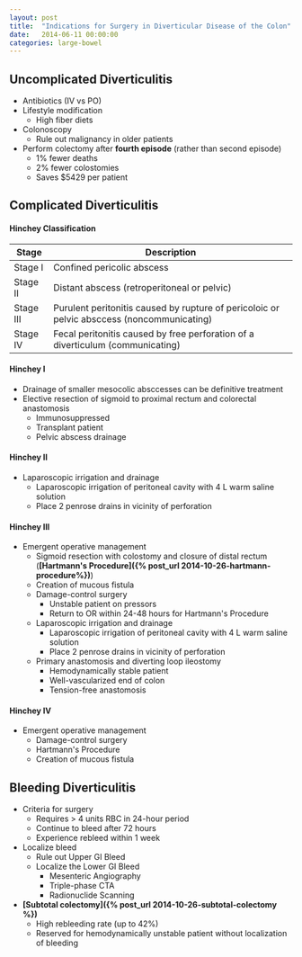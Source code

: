 ```yaml
---
layout: post
title:  "Indications for Surgery in Diverticular Disease of the Colon"
date:   2014-06-11 00:00:00
categories: large-bowel
---
```


## Uncomplicated Diverticulitis
* Antibiotics (IV vs PO)
* Lifestyle modification
  * High fiber diets
* Colonoscopy
  * Rule out malignancy in older patients
* Perform colectomy after **fourth episode** (rather than second episode)
  * 1% fewer deaths
  * 2% fewer colostomies
  * Saves $5429 per patient

## Complicated Diverticulitis


#### Hinchey Classification

| Stage     | Description |
|-----------|-------------|
| Stage I   | Confined pericolic abscess |
| Stage II  | Distant abscess (retroperitoneal or pelvic) |
| Stage III | Purulent peritonitis caused by rupture of  pericoloic or pelvic absccess (noncommunicating) |
| Stage IV  | Fecal peritonitis caused by free perforation of a diverticulum (communicating) |

#### Hinchey I
* Drainage of smaller mesocolic absccesses can be definitive treatment
* Elective resection of sigmoid to proximal rectum and colorectal anastomosis
  * Immunosuppressed
  * Transplant patient
  * Pelvic abscess drainage

#### Hinchey II
* Laparoscopic irrigation and drainage
  * Laparoscopic irrigation of peritoneal cavity with 4 L warm saline solution
  * Place 2 penrose drains in vicinity of perforation

#### Hinchey III
* Emergent operative management
  * Sigmoid resection with colostomy and closure of distal rectum (**[Hartmann\'s Procedure]({% post_url 2014-10-26-hartmann-procedure%})**)
  * Creation of mucous fistula
  * Damage-control surgery
    * Unstable patient on pressors
    * Return to OR within 24-48 hours for Hartmann\'s Procedure
  * Laparoscopic irrigation and drainage
    * Laparoscopic irrigation of peritoneal cavity with 4 L warm saline solution
    * Place 2 penrose drains in vicinity of perforation
  * Primary anastomosis and diverting loop ileostomy
    * Hemodynamically stable patient
    * Well-vascularized end of colon
    * Tension-free anastomosis
  
#### Hinchey IV
* Emergent operative management
  * Damage-control surgery
  * Hartmann\'s Procedure
  * Creation of mucous fistula
 
## Bleeding Diverticulitis
* Criteria for surgery
  * Requires > 4 units RBC in 24-hour period
  * Continue to bleed after 72 hours
  * Experience rebleed within 1 week
* Localize bleed
  * Rule out Upper GI Bleed
  * Localize the Lower GI Bleed
    * Mesenteric Angiography
    * Triple-phase CTA
    * Radionuclide Scanning
* **[Subtotal colectomy]({% post_url 2014-10-26-subtotal-colectomy %})**
  * High rebleeding rate (up to 42%)
  * Reserved for hemodynamically unstable patient without localization of bleeding